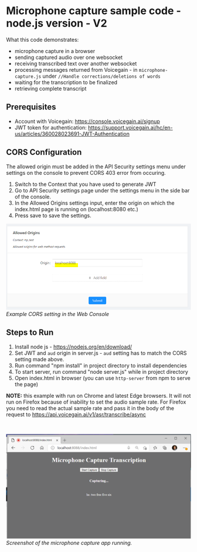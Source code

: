 # Microphone capture sample code - node.js version - V2 #

What this code demonstrates:
* microphone capture in a browser
* sending captured audio over one websocket
* receiving transcribed text over another websocket
* processing messages returned from Voicegain - in `microphone-capture.js` under `//Handle corrections/deletions of words`
* waiting for the transcription to be finalized
* retrieving complete transcript

## Prerequisites
* Account with Voicegain: https://console.voicegain.ai/signup
* JWT token for authentication: https://support.voicegain.ai/hc/en-us/articles/360028023691-JWT-Authentication

## CORS Configuration

The allowed origin must be added in the API Security settings menu under settings on the console to prevent CORS 403 error from occuring.

1. Switch to the Context that you have used to generate JWT 
1. Go to API Security settings page under the settings menu in the side bar of the console.
1. In the Allowed Origins settings input, enter the origin on which the index.html page is running on (localhost:8080 etc.)
1. Press save to save the settings.


![Example CORS setting in the Web Console](./cors.png)*Example CORS setting in the Web Console*

## Steps to Run ##

1. Install node js - https://nodejs.org/en/download/
1. Set JWT and `aud` origin in server.js - `aud` setting has to match the CORS setting made above.
1. Run command "npm install" in project directory to install dependencies
1. To start server, run command "node server.js" while in project directory
1. Open index.html in browser (you can use `http-server` from npm to serve the page)

**NOTE:** this example with run on Chrome and latest Edge browsers.
It will not run on Firefox because of inability to set the audio sample rate.
For Firefox you need to read the actual sample rate and pass it in the body of the request to https://api.voicegain.ai/v1/asr/transcribe/async 

</br>

![Screenshot of the microphone capture app running.](./mic-capture.png) *Screenshot of the microphone capture app running.*
